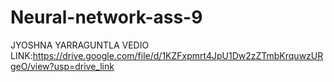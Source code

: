 # Neural-network-ass-9
JYOSHNA YARRAGUNTLA
VEDIO LINK:https://drive.google.com/file/d/1KZFxpmrt4JpU1Dw2zZTmbKrquwzURgeO/view?usp=drive_link
